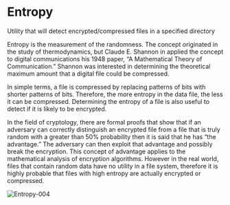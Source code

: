 # Entropy
Utility that will detect encrypted/compressed files in a specified directory

Entropy is the measurement of the randomness.  The concept originated in the study of thermodynamics, but Claude E. Shannon in applied the concept to digital communications his 1948 paper, “A Mathematical Theory of Communication.”  Shannon was interested in determining the theoretical maximum amount that a digital file could be compressed.

In simple terms, a file is compressed by replacing patterns of bits with shorter patterns of bits.  Therefore, the more entropy in the data file, the less it can be compressed.  Determining the entropy of a file is also useful to detect if it is likely to be encrypted.

In the field of cryptology, there are formal proofs that show that if an adversary can correctly distinguish an encrypted file from a file that is truly random with a greater than 50% probability then it is said that he has “the advantage.”  The adversary can then exploit that advantage and possibly break the encryption.  This concept of advantage applies to the mathematical analysis of encryption algorithms.  However in the real world, files that contain random data have no utility in a file system, therefore it is highly probable that files with high entropy are actually encrypted or compressed.

![Entropy-004](https://user-images.githubusercontent.com/79792556/124666087-30daec80-deb6-11eb-91a0-2ab9d1df3efc.jpg)
